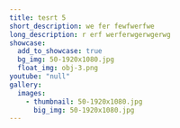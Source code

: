 ```yaml
---
title: tesrt 5
short_description: we fer fewfwerfwe
long_description: r erf werferwgerwgerwg
showcase:
  add_to_showcase: true
  bg_img: 50-1920x1080.jpg
  float_img: obj-3.png
youtube: "null"
gallery:
  images:
    - thumbnail: 50-1920x1080.jpg
      big_img: 50-1920x1080.jpg
---
```

